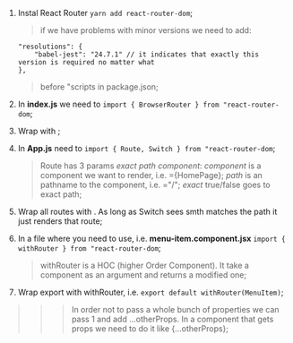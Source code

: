 1. Instal React Router `yarn add react-router-dom`;

   > if we have problems with minor versions we need to add:

   ```
   "resolutions": {
       "babel-jest": "24.7.1" // it indicates that exactly this version is required no matter what
   },
   ```

   > before "scripts in package.json;

2. In **index.js** we need to `import { BrowserRouter } from "react-router-dom`;
3. Wrap <App /> with <BrowserRouter>;
4. In **App.js** need to `import { Route, Switch } from "react-router-dom`;

   > Route has 3 params _exact_ _path_ _component_:
   > _component_ is a component we want to render, i.e. ={HomePage};
   > _path_ is an pathname to the component, i.e. ="/";
   > _exact_ true/false goes to exact path;

   <Route exact path="/" component={HomePage} />

5. Wrap all routes with <Switch>. As long as Switch sees smth matches the path it just renders that route;

6. In a file where you need to use, i.e. **menu-item.component.jsx** `import { withRouter } from "react-router-dom`;

   > withRouter is a HOC (higher Order Component). It take a component as an argument and returns a modified one;

7. Wrap export with withRouter, i.e. `export default withRouter(MenuItem)`;

> > > In order not to pass a whole bunch of properties we can pass 1 and add ...otherProps. In a component that gets props we need to do it like {...otherProps};
